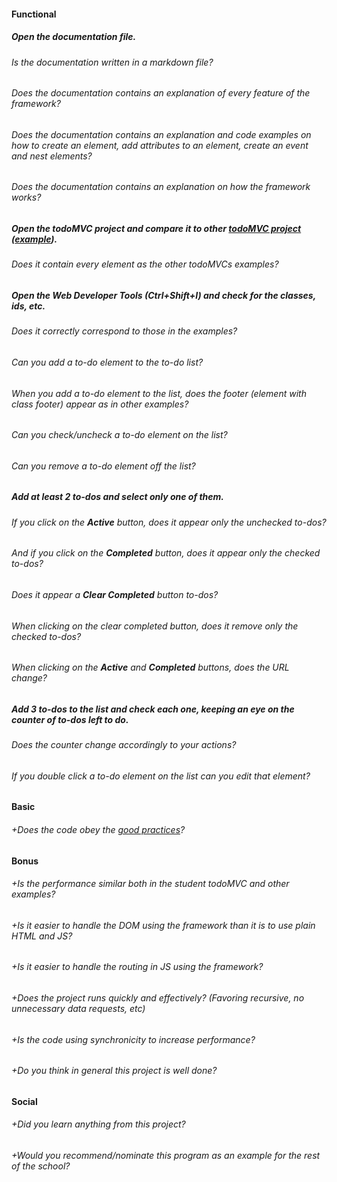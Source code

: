 #### Functional

##### Open the documentation file.

###### Is the documentation written in a markdown file?

###### Does the documentation contains an explanation of every feature of the framework?

###### Does the documentation contains an explanation and code examples on how to create an element, add attributes to an element, create an event and nest elements?

###### Does the documentation contains an explanation on how the framework works?

##### Open the todoMVC project and compare it to other [todoMVC project](http://todomvc.com/) ([example](http://todomvc.com/examples/vanillajs/)).

###### Does it contain every element as the other todoMVCs examples?

##### Open the Web Developer Tools (Ctrl+Shift+I) and check for the classes, ids, etc.

###### Does it correctly correspond to those in the examples?

###### Can you add a to-do element to the to-do list?

###### When you add a to-do element to the list, does the footer (element with class footer) appear as in other examples?

###### Can you check/uncheck a to-do element on the list?

###### Can you remove a to-do element off the list?

##### Add at least 2 to-dos and select only one of them.

###### If you click on the **Active** button, does it appear only the unchecked to-dos?

###### And if you click on the **Completed** button, does it appear only the checked to-dos?

###### Does it appear a **Clear Completed** button to-dos?

###### When clicking on the clear completed button, does it remove only the checked to-dos?

###### When clicking on the **Active** and **Completed** buttons, does the URL change?

##### Add 3 to-dos to the list and check each one, keeping an eye on the counter of to-dos left to do.

###### Does the counter change accordingly to your actions?

###### If you double click a to-do element on the list can you edit that element?

#### Basic

###### +Does the code obey the [good practices](../../good-practices/README.md)?

#### Bonus

###### +Is the performance similar both in the student todoMVC and other examples?

###### +Is it easier to handle the DOM using the framework than it is to use plain HTML and JS?

###### +Is it easier to handle the routing in JS using the framework?

###### +Does the project runs quickly and effectively? (Favoring recursive, no unnecessary data requests, etc)

###### +Is the code using synchronicity to increase performance?

###### +Do you think in general this project is well done?

#### Social

###### +Did you learn anything from this project?

###### +Would you recommend/nominate this program as an example for the rest of the school?
